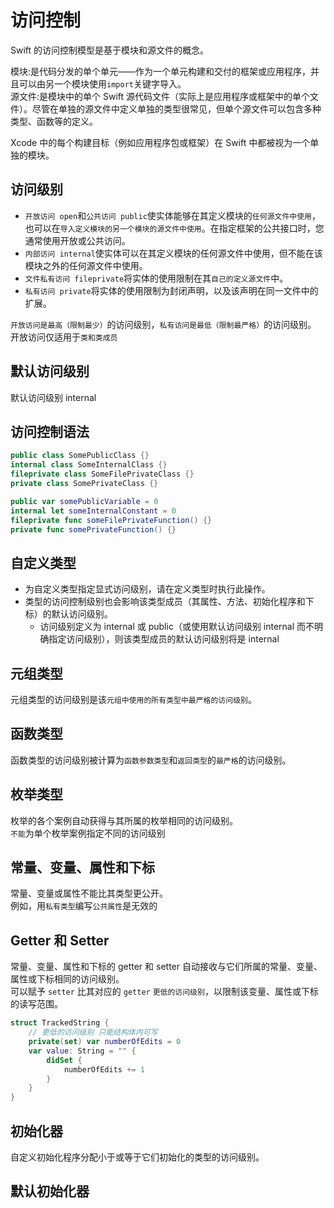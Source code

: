 # 访问控制

Swift 的访问控制模型是基于模块和源文件的概念。

模块:是代码分发的单个单元——作为一个单元构建和交付的框架或应用程序，并且可以由另一个模块使用`import`关键字导入。  
源文件:是模块中的单个 Swift 源代码文件（实际上是应用程序或框架中的单个文件）。尽管在单独的源文件中定义单独的类型很常见，但单个源文件可以包含多种类型、函数等的定义。

Xcode 中的每个构建目标（例如应用程序包或框架）在 Swift 中都被视为一个单独的模块。

## 访问级别

* `开放访问 open`和`公共访问 public`使实体能够在其定义模块的`任何源文件中使用`，也可以在`导入定义模块的另一个模块的源文件中使用`。在指定框架的公共接口时，您通常使用开放或公共访问。
* `内部访问 internal`使实体可以在其定义模块的任何源文件中使用，但不能在该模块之外的任何源文件中使用。
* `文件私有访问 fileprivate`将实体的使用限制在其`自己的定义源文件`中。
* `私有访问 private`将实体的使用限制为封闭声明，以及该声明在同一文件中的扩展。

`开放访问是最高（限制最少）`的访问级别，`私有访问是最低（限制最严格）`的访问级别。  
开放访问仅适用于`类和类成员`

## 默认访问级别

默认访问级别 internal

## 访问控制语法

```swift
public class SomePublicClass {}
internal class SomeInternalClass {}
fileprivate class SomeFilePrivateClass {}
private class SomePrivateClass {}

public var somePublicVariable = 0
internal let someInternalConstant = 0
fileprivate func someFilePrivateFunction() {}
private func somePrivateFunction() {}
```

## 自定义类型

* 为自定义类型指定显式访问级别，请在定义类型时执行此操作。
* 类型的访问控制级别也会影响该类型成员（其属性、方法、初始化程序和下标）的默认访问级别。
    * 访问级别定义为 internal 或 public（或使用默认访问级别 internal 而不明确指定访问级别），则该类型成员的默认访问级别将是 internal

## 元组类型

元组类型的访问级别是该`元组中使用的所有类型中最严格的访问级别`。

## 函数类型

函数类型的访问级别被计算为`函数参数类型`和`返回类型`的`最严格`的访问级别。

## 枚举类型

枚举的各个案例自动获得与其所属的枚举相同的访问级别。  
`不能`为单个枚举案例指定不同的访问级别

## 常量、变量、属性和下标

常量、变量或属性不能比其类型更公开。  
例如，用`私有类型`编写`公共属性`是无效的

## Getter 和 Setter

常量、变量、属性和下标的 getter 和 setter 自动接收与它们所属的常量、变量、属性或下标相同的访问级别。  
可以赋予 `setter` 比其对应的 `getter` `更低的访问级别`，以限制该变量、属性或下标的读写范围。

```swift
struct TrackedString {
    // 更低的访问级别 只能结构体内可写
    private(set) var numberOfEdits = 0
    var value: String = "" {
        didSet {
            numberOfEdits += 1
        }
    }
}
```

## 初始化器

自定义初始化程序分配小于或等于它们初始化的类型的访问级别。

## 默认初始化器